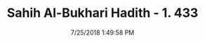 ---
title        : "Sahih Al-Bukhari Hadith - 1. 433"
date         : 7/25/2018 1:49:58 PM
draft        : false
type         : "hadith"
layout       : "hadith"
BookCode     : "SHB"
VolumeNumber : "1"
HadithNumber : "433"
categories  :  ["Prayer-Sleeping of a man in the mosque"]
tags  :  ["Abu Huraira"]
---